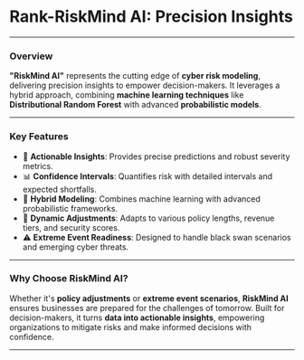 # **Rank-RiskMind AI: Precision Insights**  

---

### **Overview**  
**"RiskMind AI"** represents the cutting edge of **cyber risk modeling**, delivering precision insights to empower decision-makers. It leverages a hybrid approach, combining **machine learning techniques** like **Distributional Random Forest** with advanced **probabilistic models**.

---

### **Key Features**
- 🚀 **Actionable Insights**: Provides precise predictions and robust severity metrics.
- 📊 **Confidence Intervals**: Quantifies risk with detailed intervals and expected shortfalls.
- 🤖 **Hybrid Modeling**: Combines machine learning with advanced probabilistic frameworks.
- 🔄 **Dynamic Adjustments**: Adapts to various policy lengths, revenue tiers, and security scores.
- ⚠️ **Extreme Event Readiness**: Designed to handle black swan scenarios and emerging cyber threats.

---

### **Why Choose RiskMind AI?**
Whether it's **policy adjustments** or **extreme event scenarios**, **RiskMind AI** ensures businesses are prepared for the challenges of tomorrow. Built for decision-makers, it turns **data into actionable insights**, empowering organizations to mitigate risks and make informed decisions with confidence.

---
 
